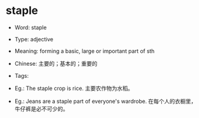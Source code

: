 # staple

- Word: staple

- Type: adjective
- Meaning: forming a basic, large or important part of sth
- Chinese: 主要的；基本的；重要的
- Tags: 
- Eg.: The staple crop is rice. 主要农作物为水稻。
- Eg.: Jeans are a staple part of everyone's wardrobe. 在每个人的衣橱里，牛仔裤是必不可少的。

